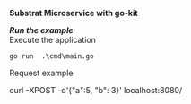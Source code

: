 **Substrat Microservice with go-kit**


***Run the example***  
Execute the application

```
go run  .\cmd\main.go
```

Request example

curl -XPOST -d'{"a":5, "b": 3}' localhost:8080/

